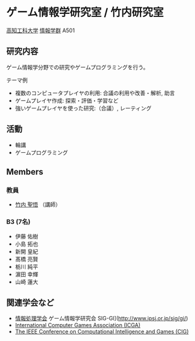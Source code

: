 # ゲーム情報学研究室 / 竹内研究室
[高知工科大学](https://www.kochi-tech.ac.jp/) [情報学群](http://www.info.kochi-tech.ac.jp/) A501

## 研究内容
ゲーム情報学分野での研究やゲームプログラミングを行う。

テーマ例
- 複数のコンピュータプレイヤの利用: 合議の利用や改善・解析, 助言
- ゲームプレイヤ作成: 探索・評価・学習など
- 強いゲームプレイヤを使った研究:（合議）, レーティング

## 活動
- 輪講
- ゲームプログラミング

## Members
### 教員
- [竹内 聖悟](https://sites.google.com/site/takeshogo/) （講師）

### B3 (7名)
- 伊藤 佑樹
- 小島 拓也
- 新開 皇紀
- 髙橋 亮賢
- 栃川 純平
- 濵田 幸輝
- 山崎 蓮大

## 関連学会など
- [情報処理学会](http://www.ipsj.or.jp/) ゲーム情報学研究会 SIG-GI](http://www.ipsj.or.jp/sig/gi/)
- [International Computer Games Association (ICGA) ](https://icga.org/)
- [The IEEE Conference on Computational Intelligence and Games (CIG) ](http://www.ieee-cig.org/)
